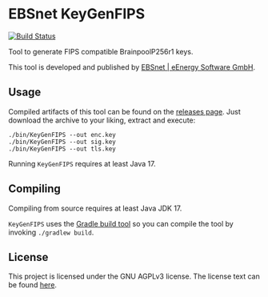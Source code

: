 # EBSnet KeyGenFIPS

[![Build Status](https://github.com/ebsnet/KeyGenFIPS/actions/workflows/build.yml/badge.svg)](https://github.com/ebsnet/KeyGenFIPS/actions/workflows/build.yml)

Tool to generate FIPS compatible BrainpoolP256r1 keys.

This tool is developed and published by [EBSnet | eEnergy Software
GmbH](https://www.ebsnet.de).

## Usage

Compiled artifacts of this tool can be found on the [releases
page](https://github.com/ebsnet/KeyGenFIPS/releases/latest). Just download the
archive to your liking, extract and execute:

```
./bin/KeyGenFIPS --out enc.key
./bin/KeyGenFIPS --out sig.key
./bin/KeyGenFIPS --out tls.key
```

Running `KeyGenFIPS` requires at least Java 17.

## Compiling

Compiling from source requires at least Java JDK 17.

`KeyGenFIPS` uses the [Gradle build tool](https://gradle.org/) so you can
compile the tool by invoking `./gradlew build`.

## License

This project is licensed under the GNU AGPLv3 license. The license text can be
found [here](./LICENSE).
